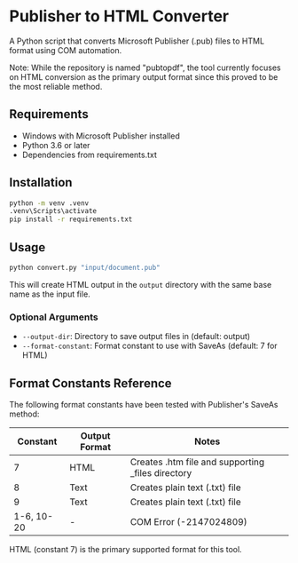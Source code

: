 # Publisher to HTML Converter

A Python script that converts Microsoft Publisher (.pub) files to HTML format using COM automation.

Note: While the repository is named "pubtopdf", the tool currently focuses on HTML conversion as the primary output format since this proved to be the most reliable method.

## Requirements

- Windows with Microsoft Publisher installed
- Python 3.6 or later
- Dependencies from requirements.txt

## Installation

```bash
python -m venv .venv
.venv\Scripts\activate
pip install -r requirements.txt
```

## Usage

```bash
python convert.py "input/document.pub"
```

This will create HTML output in the `output` directory with the same base name as the input file.

### Optional Arguments

- `--output-dir`: Directory to save output files in (default: output)
- `--format-constant`: Format constant to use with SaveAs (default: 7 for HTML)

## Format Constants Reference

The following format constants have been tested with Publisher's SaveAs method:

| Constant | Output Format | Notes |
|----------|--------------|-------|
| 7 | HTML | Creates .htm file and supporting _files directory |
| 8 | Text | Creates plain text (.txt) file |
| 9 | Text | Creates plain text (.txt) file |
| 1-6, 10-20 | - | COM Error (-2147024809) |

HTML (constant 7) is the primary supported format for this tool.